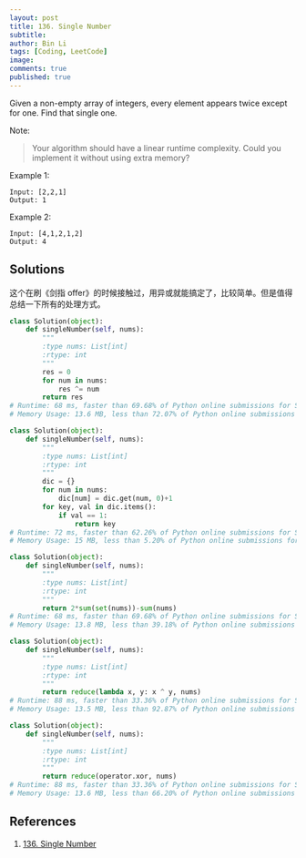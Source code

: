 ```yaml
---
layout: post
title: 136. Single Number
subtitle:
author: Bin Li
tags: [Coding, LeetCode]
image: 
comments: true
published: true
---
```


Given a non-empty array of integers, every element appears twice except for one. Find that single one.

Note:
> Your algorithm should have a linear runtime complexity. Could you implement it without using extra memory?

Example 1:
```
Input: [2,2,1]
Output: 1
```
Example 2:
```
Input: [4,1,2,1,2]
Output: 4
```

## Solutions
这个在刷《剑指 offer》的时候接触过，用异或就能搞定了，比较简单。但是值得总结一下所有的处理方式。

```python
class Solution(object):
    def singleNumber(self, nums):
        """
        :type nums: List[int]
        :rtype: int
        """
        res = 0
        for num in nums:
            res ^= num
        return res
# Runtime: 68 ms, faster than 69.68% of Python online submissions for Single Number.
# Memory Usage: 13.6 MB, less than 72.07% of Python online submissions for Single Number.
```

```python
class Solution(object):
    def singleNumber(self, nums):
        """
        :type nums: List[int]
        :rtype: int
        """
        dic = {}
        for num in nums:
            dic[num] = dic.get(num, 0)+1
        for key, val in dic.items():
            if val == 1:
                return key
# Runtime: 72 ms, faster than 62.26% of Python online submissions for Single Number.
# Memory Usage: 15 MB, less than 5.20% of Python online submissions for Single Number.
```

```python
class Solution(object):
    def singleNumber(self, nums):
        """
        :type nums: List[int]
        :rtype: int
        """
        return 2*sum(set(nums))-sum(nums)
# Runtime: 68 ms, faster than 69.68% of Python online submissions for Single Number.
# Memory Usage: 13.8 MB, less than 39.18% of Python online submissions for Single Number.
```

```python
class Solution(object):
    def singleNumber(self, nums):
        """
        :type nums: List[int]
        :rtype: int
        """
        return reduce(lambda x, y: x ^ y, nums)
# Runtime: 88 ms, faster than 33.36% of Python online submissions for Single Number.
# Memory Usage: 13.5 MB, less than 92.87% of Python online submissions for Single Number.
```

```python
class Solution(object):
    def singleNumber(self, nums):
        """
        :type nums: List[int]
        :rtype: int
        """
        return reduce(operator.xor, nums)
# Runtime: 88 ms, faster than 33.36% of Python online submissions for Single Number.
# Memory Usage: 13.6 MB, less than 66.20% of Python online submissions for Single Number.
```

## References
1. [136. Single Number](https://leetcode.com/problems/single-number/)
